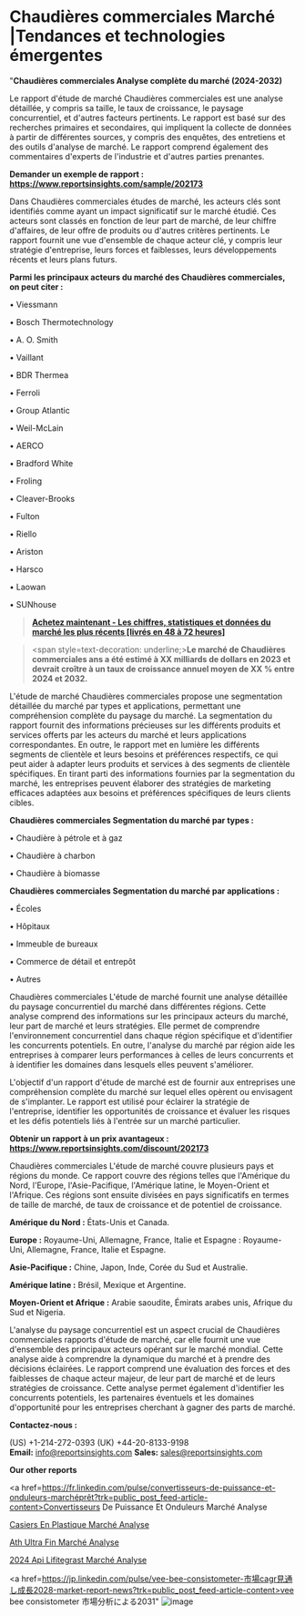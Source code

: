 # Chaudières commerciales Marché |Tendances et technologies émergentes

"<strong>Chaudières commerciales Analyse complète du marché (2024-2032)</strong>

Le rapport d'étude de marché Chaudières commerciales est une analyse détaillée, y compris sa taille, le taux de croissance, le paysage concurrentiel, et d'autres facteurs pertinents. Le rapport est basé sur des recherches primaires et secondaires, qui impliquent la collecte de données à partir de différentes sources, y compris des enquêtes, des entretiens et des outils d'analyse de marché. Le rapport comprend également des commentaires d'experts de l'industrie et d'autres parties prenantes.

<strong>Demander un exemple de rapport : </strong><strong><a href=https://www.reportsinsights.com/sample/202173>https://www.reportsinsights.com/sample/202173</a></strong>

Dans Chaudières commerciales études de marché, les acteurs clés sont identifiés comme ayant un impact significatif sur le marché étudié. Ces acteurs sont classés en fonction de leur part de marché, de leur chiffre d'affaires, de leur offre de produits ou d'autres critères pertinents. Le rapport fournit une vue d'ensemble de chaque acteur clé, y compris leur stratégie d'entreprise, leurs forces et faiblesses, leurs développements récents et leurs plans futurs.

<strong>Parmi les principaux acteurs du marché des Chaudières commerciales, on peut citer :</strong>

• Viessmann

• Bosch Thermotechnology

• A. O. Smith

• Vaillant

• BDR Thermea

• Ferroli

• Group Atlantic

• Weil-McLain

• AERCO

• Bradford White

• Froling

• Cleaver-Brooks

• Fulton

• Riello

• Ariston

• Harsco

• Laowan

• SUNhouse

<blockquote><a href=https://reportsinsights.com/buynow/202173><span style=text-decoration: underline;><strong>Achetez maintenant - Les chiffres, statistiques et données du marché les plus récents [livrés en 48 à 72 heures]</strong></span></a></blockquote>
<blockquote>
<div class=group w-full text-gray-800 dark:text-gray-100 border-b border-black/10 dark:border-gray-900/50 bg-gray-50 dark:bg-[#444654]>
<div class=flex p-4 gap-4 text-base md:gap-6 md:max-w-2xl lg:max-w-xl xl:max-w-3xl md:py-6 lg:px-0 m-auto>
<div class=relative flex flex-col w-[calc(100%-50px)] gap-1 md:gap-3 lg:w-[calc(100%-115px)]>
<div class=flex flex-grow flex-col gap-3>
<div class=min-h-[20px] flex flex-col items-start gap-4 whitespace-pre-wrap break-words>
<div class=result-streaming markdown prose w-full break-words dark:prose-invert light>

<span style=text-decoration: underline;><strong>Le marché de Chaudières commerciales ans a été estimé à XX milliards de dollars en 2023 et devrait croître à un taux de croissance annuel moyen de XX % entre 2024 et 2032.</strong></span>

</div>
</div>
</div>
</div>
</div>
</div></blockquote>
L'étude de marché Chaudières commerciales propose une segmentation détaillée du marché par types et applications, permettant une compréhension complète du paysage du marché. La segmentation du rapport fournit des informations précieuses sur les différents produits et services offerts par les acteurs du marché et leurs applications correspondantes. En outre, le rapport met en lumière les différents segments de clientèle et leurs besoins et préférences respectifs, ce qui peut aider à adapter leurs produits et services à des segments de clientèle spécifiques. En tirant parti des informations fournies par la segmentation du marché, les entreprises peuvent élaborer des stratégies de marketing efficaces adaptées aux besoins et préférences spécifiques de leurs clients cibles.

<strong>Chaudières commerciales Segmentation du marché par types :</strong>

• Chaudière à pétrole et à gaz

• Chaudière à charbon

• Chaudière à biomasse

<strong>Chaudières commerciales Segmentation du marché par applications :</strong>

• Écoles

• Hôpitaux

• Immeuble de bureaux

• Commerce de détail et entrepôt

• Autres

Chaudières commerciales L'étude de marché fournit une analyse détaillée du paysage concurrentiel du marché dans différentes régions. Cette analyse comprend des informations sur les principaux acteurs du marché, leur part de marché et leurs stratégies. Elle permet de comprendre l'environnement concurrentiel dans chaque région spécifique et d'identifier les concurrents potentiels. En outre, l'analyse du marché par région aide les entreprises à comparer leurs performances à celles de leurs concurrents et à identifier les domaines dans lesquels elles peuvent s'améliorer.

L'objectif d'un rapport d'étude de marché est de fournir aux entreprises une compréhension complète du marché sur lequel elles opèrent ou envisagent de s'implanter. Le rapport est utilisé pour éclairer la stratégie de l'entreprise, identifier les opportunités de croissance et évaluer les risques et les défis potentiels liés à l'entrée sur un marché particulier.

<strong>Obtenir un rapport à un prix avantageux : <a href=https://www.reportsinsights.com/discount/202173>https://www.reportsinsights.com/discount/202173</a></strong>

Chaudières commerciales L'étude de marché couvre plusieurs pays et régions du monde. Ce rapport couvre des régions telles que l'Amérique du Nord, l'Europe, l'Asie-Pacifique, l'Amérique latine, le Moyen-Orient et l'Afrique. Ces régions sont ensuite divisées en pays significatifs en termes de taille de marché, de taux de croissance et de potentiel de croissance.

<strong>Amérique du Nord :</strong> États-Unis et Canada.

<strong>Europe :</strong> Royaume-Uni, Allemagne, France, Italie et Espagne : Royaume-Uni, Allemagne, France, Italie et Espagne.

<strong>Asie-Pacifique :</strong> Chine, Japon, Inde, Corée du Sud et Australie.

<strong>Amérique latine :</strong> Brésil, Mexique et Argentine.

<strong>Moyen-Orient et Afrique :</strong> Arabie saoudite, Émirats arabes unis, Afrique du Sud et Nigeria.

L'analyse du paysage concurrentiel est un aspect crucial de Chaudières commerciales rapports d'étude de marché, car elle fournit une vue d'ensemble des principaux acteurs opérant sur le marché mondial. Cette analyse aide à comprendre la dynamique du marché et à prendre des décisions éclairées. Le rapport comprend une évaluation des forces et des faiblesses de chaque acteur majeur, de leur part de marché et de leurs stratégies de croissance. Cette analyse permet également d'identifier les concurrents potentiels, les partenaires éventuels et les domaines d'opportunité pour les entreprises cherchant à gagner des parts de marché.

<strong>Contactez-nous :</strong>

(US) +1-214-272-0393
(UK) +44-20-8133-9198
<strong>Email:</strong> <a>info@reportsinsights.com</a>
<strong>Sales:</strong> <a>sales@reportsinsights.com</a>

<strong>Our other reports</strong>

<a href=https://fr.linkedin.com/pulse/convertisseurs-de-puissance-et-onduleurs-marchéprêt?trk=public_post_feed-article-content>Convertisseurs De Puissance Et Onduleurs Marché Analyse</a>

<a href=https://www.linkedin.com/pulse/casiers-en-plastique-march%C3%A9-informations-bas%C3%A9es-iajhf/>Casiers En Plastique Marché Analyse</a>

<a href=https://www.linkedin.com/pulse/ath-ultra-fin-march%C3%A9-informations-bas%C3%A9es-3jayf/>Ath Ultra Fin Marché Analyse</a>

<a href=https://www.linkedin.com/pulse/2024-api-lifitegrast-march%C3%A9tendance-et-pr%C3%A9visions-ck4lc/>2024 Api Lifitegrast Marché Analyse</a>

<a href=https://jp.linkedin.com/pulse/vee-bee-consistometer-市場cagr見通し成長2028-market-report-news?trk=public_post_feed-article-content>vee bee consistometer 市場分析による2031</a>"
![image](https://github.com/daminid12/RImarketTech/assets/158430485/2ac74dc0-b9bf-45a0-88b0-96b00a781cd6)
